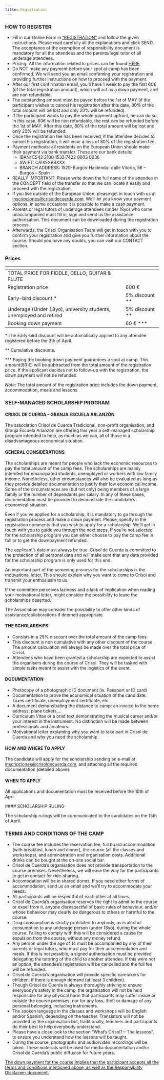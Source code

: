 ```yaml
---
title: Registration
---
```


### HOW TO REGISTER

- Fill in our Online Form in [“REGISTRATION”](https://crisol.lobber.eu) and follow the given instructions. Please read carefully all the explanations and click SEND. The acceptance of the exemption of responsibility document is mandatory for all the attendees and the parents/legal tutor of all underage attendees.
- Pricing: All the information related to prices can be found [HERE](#prices)
- Do NOT make any payment before your spot at camp has been confirmed. We will send you an email confirming your registration and providing further instructions on how to proceed with the payment.
- After our first confirmation email, you’ll have 1 week to pay the first 60€ (of the total registration amount), which will act as a down payment, and are non refundable.
- The outstanding amount must be payed before the 1st of MAY (if the participant wishes to cancel his registration after this date, 80% of the total amount will be lost and only 20% will be refunded).
- If the participant wants to pay the whole payment upfront, he can do so. In this case, 60€ will be non refundable, the rest can be refunded before the 1st of MAY. After this date, 80% of the total amount will be lost and only 20% will be refunded.
- Once the registration fee has been received, if the attendee decides to cancel his registration, it will incur a loss of 80% of the registration fee.
- Payment methods: all residents on the European Union should make their payment via bank transfer. These are our bank details:
  - IBAN: ES42 2100 1532 7422 0003 0236
  - SWIFT: CAIXESBBXXX
  - BRANCH ADDRESS: 1529-Burgos-Hacienda- calle Vitoria, 56 – Burgos – Spain
- REALLY IMPORTANT: Please write down the full name of the attendee in the CONCEPT field of the transfer so that we can locate it easily and proceed with the registration.
- If you live outside of the European Union, please get in touch with us at inscripciones@crisoldecuerda.com. We’ll let you know your payment options. In some occasions it is possible to make a cash payment.
- Parents or legal tutors of underage attendees (under 18yo) who come unaccompanied must fill in, sign and send us the assistance authorisation. This document can be downloaded during the registration process.
- Afterwards, the Crisol Organisation Team will get in touch with you to confirm your registration and give you further information about the course.
  Should you have any doubts, you can visit our CONTACT section.

### Prices

| <!-- -->                                                           | <!-- -->         |
| ------------------------------------------------------------------ | ---------------- |
| TOTAL PRICE FOR FIDDLE, CELLO, GUITAR & FLUTE                      |                  |
| Registration price                                                 | 600 €            |
| Early-bird discount \*                                             | 5% discount \*\* |
| Underage (Under 18yo), university students, unemployed and retired | 5% discount \*\* |
| Booking down payment                                               | 60 € \*\*\*      |

\* The Early-bird discount will be automatically applied to any attendee registered before the 3th of April.

\*\* Cumulative discounts.

\*\*\* Paying the booking down payment guarantees a spot at camp. This amount(60 €) will be subtracted from the total amount of the registration price. If the applicant decides not to follow-up with the registration, the down payment will not be refunded.

_Note_: The total amount of the registration price includes the down payment, accommodation, meals and lessons.

### SELF-MANAGED SCHOLARSHIP PROGRAM

#### CRISOL DE CUERDA – GRANJA ESCUELA ARLANZÓN

The association Crisol de Cuerda Tradicional, non-profit organisation, and Granja Escuela Arlanzón are offering this year a self-managed scholarship program intended to help, as much as we can, all of those in a disadvantageous economical situation.

#### GENERAL CONSIDERATIONS

The scholarships are meant for people who lack the economic resources to pay the total amount of the camp fees. The scholarships are mainly intended for emancipated students, unemployed or workers with low family income. Nonetheless, other circumstances will also be evaluated as long as they provide detailed documentation to justify their low economical income. Some of the circumstances are (but not only) being members of a large family or the number of dependants per salary. In any of these cases, documentation must be provided to demonstrate the candidate’s economical situation.

Even if you’ve applied for a scholarship, it is mandatory to go through the registration process and make a down payment. Please, specify in the registration comments that you wish to apply for a scholarship. We’ll get in touch with you to guide you through the next steps. If you’re not selected for the scholarship program you can either choose to pay the camp fee in full or to get the downpayment refunded.

The applicant’s data must always be true. Crisol de Cuerda is committed to the protection of all personal data and will make sure that any data provided for the scholarship program is only used for this end.

An important part of the screening process for the scholarships is the motivational letter. This should explain why you want to come to Crisol and transmit your enthusiasm to us.

If the committee perceives laziness and a lack of implication when reading your motivational letter, might consider the possibility to leave the scholarships deserted.

The Association may consider the possibility to offer other kinds of assistance/collaborations if deemed appropriate.

#### THE SCHOLARSHIPS

- Consists in a 25% discount over the total amount of the camp fees.
- This discount is non cumulative with any other discount of the course. The amount calculation will always be made over the total price of Crisol.
- Attendees who have been granted a scholarship are expected to assist the organisers during the course of Crisol. They will be tasked with simple tasks meant to assist with the logistics of the event.

#### DOCUMENTATION

- Photocopy of a photographic ID document (ie. Passport or ID card)
- Documentation to prove the economical situation of the candidate: Taxes certificate, unemployment certificate, etc.
- A document demonstrating the distance to camp: an invoice to the home address, plane tickets,…
- Curriculum Vitae or a brief text demonstrating the musical career and/or your interest in the instrument. No distinction will be made between professionals and amateurs.
- Motivational letter explaining why you want to take part in Crisol de Cuerda and why you need the scholarship.

#### HOW AND WHERE TO APPLY

The candidate will apply for the scholarship sending an e-mail at [inscripciones@crisoldecuerda.com](mailto:inscripciones@crisoldecuerda.com), and attaching all the required documentation (detailed above).

#### WHEN TO APPLY

All applications and documentation must be received before the 10th of April.

#### SCHOLARSHIP RULING

The scholarship rulings will be communicated to the candidates on the 15th of April.

### TERMS AND CONDITIONS OF THE CAMP

- The course fee includes the reservation fee, full board accommodation (with breakfast, lunch and dinner), the course (all the classes and workshops), and administration and organisation costs. Additional drinks can be bought at the on-site social bar.
- Crisol de Cuerda’s organisation does not provide transportation to the course premises. Nevertheless, we will ease the way for the participants to get in contact for ride-sharing.
- Accomodation will be in shared dorms. If you need other forms of accommodation, send us an email and we’ll try to accommodate your needs.
- All participants will be respectful of each other at all times.
- Crisol de Cuerda’s organisation reserves the right to admit to the course or expel from it, anyone disrespectful of basic rules of behaviour, and/or whose behaviour may clearly be dangerous to others or harmful to the course.
- Drug consumption is strictly prohibited to anybody, as is alcohol consumption to any underage person (under 18yo), during the whole course. Failing to comply with this will be considered a cause for expulsion from the course, without any money refund.
- Any person under the age of 14 must be accompanied by any of their parents or legal tutors, who must pay for their accommodation and meals. If this is not possible, a signed authorisation must be provided delegating the tutoring of the child to another attendee. If this were not an option, the attendee’s registration will be cancelled and the full fee will be refunded.
- Crisol de Cuerda’s organisation will provide specific caretakers for children, if there is enough demand (at least 3 children).
- Though Crisol de Cuerda is always thoroughly striving to ensure everybody’s safety in the camp, the organisation will not be held responsible for any physical harm that participants may suffer inside or outside the course premises, nor for any loss, theft or damage of any personal belonging, including instruments.
- The spoken language in the classes and workshops will be English and/or Spanish, depending on the teacher. Translators will not be provided by the organisation but, traditionally, teachers and participants do their best to help everybody understand.
- Please have a close look to the section “What’s Crisol? – The lessons”, to ensure you understand how the lessons will be taught.
- During the course, photographs and audio/video recordings will be taken. These materials will be used for media documentation and/or Crisol de Cuerda’s public diffusion for future years.

<u>The down payment for the course implies that the participant accepts all the terms and conditions mentioned above, as well as the Responsibility Disclaimer document.</u>
